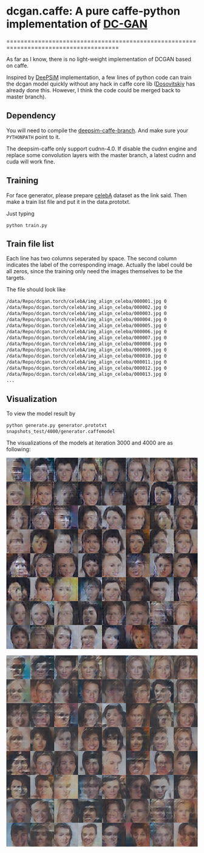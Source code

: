 # dcgan.caffe: A pure caffe-python implementation of [DC-GAN](https://github.com/soumith/dcgan.torch)
======================================================================================

As far as I know, there is no light-weight implementation of DCGAN based on caffe.

Inspired by [DeePSiM](http://lmb.informatik.uni-freiburg.de/resources/binaries/arxiv2016_alexnet_inversion_with_gans/release_deepsim_v0.5.zip) implementation, a few lines of python code can train the dcgan model quickly without any hack in caffe core lib ([Dosovitskiy](https://github.com/dosovits/caffe-fr-chairs/tree/deepsim) has already done this. However, I think the code could be merged back to master branch).

## Dependency
You will need to compile the [deepsim-caffe-branch](https://github.com/dosovits/caffe-fr-chairs/tree/deepsim). And make sure your `PYTHONPATH` point to it.

The deepsim-caffe only support cudnn-4.0. If disable the cudnn engine and replace some convolution layers with the master branch, a latest cudnn and cuda will work fine.

## Training
For face generator, please prepare [celebA](https://github.com/soumith/dcgan.torch#11-train-a-face-generator-using-the-celeb-a-dataset) dataset as the link said. Then make a train list file and put it in the data.prototxt.

Just typing
```
python train.py
```

## Train file list
Each line has two columns seperated by space. The second column indicates the label of the corresponding image. Actually the label could be all zeros, since the training only need the images themselves to be the targets. 

The file should look like

```
/data/Repo/dcgan.torch/celebA/img_align_celeba/000001.jpg 0
/data/Repo/dcgan.torch/celebA/img_align_celeba/000002.jpg 0
/data/Repo/dcgan.torch/celebA/img_align_celeba/000003.jpg 0
/data/Repo/dcgan.torch/celebA/img_align_celeba/000004.jpg 0
/data/Repo/dcgan.torch/celebA/img_align_celeba/000005.jpg 0
/data/Repo/dcgan.torch/celebA/img_align_celeba/000006.jpg 0
/data/Repo/dcgan.torch/celebA/img_align_celeba/000007.jpg 0
/data/Repo/dcgan.torch/celebA/img_align_celeba/000008.jpg 0
/data/Repo/dcgan.torch/celebA/img_align_celeba/000009.jpg 0
/data/Repo/dcgan.torch/celebA/img_align_celeba/000010.jpg 0
/data/Repo/dcgan.torch/celebA/img_align_celeba/000011.jpg 0
/data/Repo/dcgan.torch/celebA/img_align_celeba/000012.jpg 0
/data/Repo/dcgan.torch/celebA/img_align_celeba/000013.jpg 0
...
```

## Visualization
To view the model result by
```
python generate.py generator.prototxt snapshots_test/4000/generator.caffemodel
```

The visualizations of the models at iteration 3000 and 4000 are as following:

![3000](output/iter_3000.png)

![4000](output/iter_4000.png)
